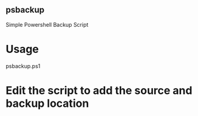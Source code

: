 ## psbackup
Simple Powershell Backup Script


# Usage
psbackup.ps1

# Edit the script to add the source and backup location